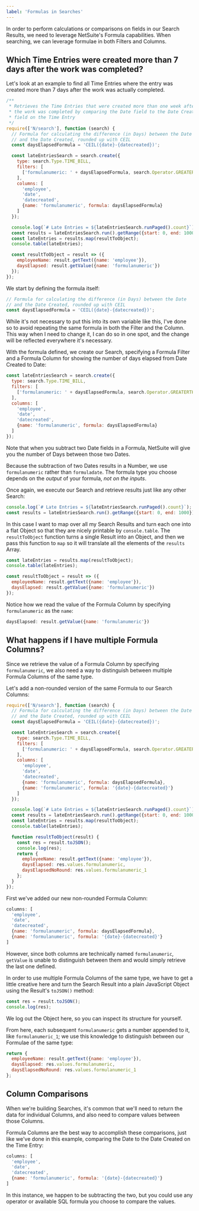 ```yaml
---
label: 'Formulas in Searches'
---
```


In order to perform calculations or comparisons on fields in our Search Results, we need to leverage NetSuite's 
Formula capabilities. When searching, we can leverage formulae in both Filters and Columns.

## Which Time Entries were created more than 7 days after the work was completed?

Let's look at an example to find all Time Entries where the entry was created more than 7 days after the work was 
actually completed.

```javascript
/**
 * Retrieves the Time Entries that were created more than one week after
 * the work was completed by comparing the Date field to the Date Created
 * field on the Time Entry
 */
require(['N/search'], function (search) {
  // Formula for calculating the difference (in Days) between the Date
  // and the Date Created, rounded up with CEIL
  const daysElapsedFormula = 'CEIL({date}-{datecreated})';

  const lateEntriesSearch = search.create({
    type: search.Type.TIME_BILL,
    filters: [
      ['formulanumeric: ' + daysElapsedFormula, search.Operator.GREATERTHAN, 7]
    ],
    columns: [
      'employee',
      'date',
      'datecreated',
      {name: 'formulanumeric', formula: daysElapsedFormula}
    ]
  });

  console.log(`# Late Entries = ${lateEntriesSearch.runPaged().count}`);
  const results = lateEntriesSearch.run().getRange({start: 0, end: 1000});
  const lateEntries = results.map(resultToObject);
  console.table(lateEntries);

  const resultToObject = result => ({
    employeeName: result.getText({name: 'employee'}),
    daysElapsed: result.getValue({name: 'formulanumeric'})
  });
});
```

We start by defining the formula itself:

```javascript
// Formula for calculating the difference (in Days) between the Date
// and the Date Created, rounded up with CEIL
const daysElapsedFormula = 'CEIL({date}-{datecreated})';
```

While it's not necessary to put this into its own variable like this, I've done so to avoid repeating the same 
formula in both the Filter and the Column. This way when I need to change it, I can do so in one spot, and the 
change will be reflected everywhere it's necessary.

With the formula defined, we create our Search, specifying a Formula Filter and a Formula Column for showing the 
number of days elapsed from Date Created to Date:

```javascript
const lateEntriesSearch = search.create({
  type: search.Type.TIME_BILL,
  filters: [
    ['formulanumeric: ' + daysElapsedFormula, search.Operator.GREATERTHAN, 7]
  ],
  columns: [
    'employee',
    'date',
    'datecreated',
    {name: 'formulanumeric', formula: daysElapsedFormula}
  ]
});
```

Note that when you subtract two Date fields in a Formula, NetSuite will give you the number of Days between those 
two Dates.

Because the subtraction of two Dates results in a Number, we use `formulanumeric` rather than `formuladate`. The 
formula type you choose depends on the *output* of your formula, *not on the inputs*.

Once again, we execute our Search and retrieve results just like any other Search:

```javascript
console.log(`# Late Entries = ${lateEntriesSearch.runPaged().count}`);
const results = lateEntriesSearch.run().getRange({start: 0, end: 1000});
```

In this case I want to map over all my Search Results and turn each one into a flat Object so that they are nicely 
printable by `console.table`. The `resultToObject` function turns a single Result into an Object, and then we pass 
this function to `map` so it will translate all the elements of the `results` Array.

```javascript
const lateEntries = results.map(resultToObject);
console.table(lateEntries);

const resultToObject = result => ({
  employeeName: result.getText({name: 'employee'}),
  daysElapsed: result.getValue({name: 'formulanumeric'})
});
```

Notice how we read the value of the Formula Column by specifying `formulanumeric` as the `name`:

```javascript
daysElapsed: result.getValue({name: 'formulanumeric'})
```

## What happens if I have multiple Formula Columns?

Since we retrieve the value of a Formula Column by specifying `formulanumeric`, we also need a way to distinguish 
between multiple Formula Columns of the same type.

Let's add a non-rounded version of the same Formula to our Search Columns:

```javascript
require(['N/search'], function (search) {
  // Formula for calculating the difference (in Days) between the Date
  // and the Date Created, rounded up with CEIL
  const daysElapsedFormula = 'CEIL({date}-{datecreated})';

  const lateEntriesSearch = search.create({
    type: search.Type.TIME_BILL,
    filters: [
      ['formulanumeric: ' + daysElapsedFormula, search.Operator.GREATERTHAN, 7]
    ],
    columns: [
      'employee',
      'date',
      'datecreated',
      {name: 'formulanumeric', formula: daysElapsedFormula},
      {name: 'formulanumeric', formula: '{date}-{datecreated}'}
    ]
  });

  console.log(`# Late Entries = ${lateEntriesSearch.runPaged().count}`);
  const results = lateEntriesSearch.run().getRange({start: 0, end: 1000});
  const lateEntries = results.map(resultToObject);
  console.table(lateEntries);

  function resultToObject(result) {
    const res = result.toJSON();
    console.log(res);
    return {
      employeeName: result.getText({name: 'employee'}),
      daysElapsed: res.values.formulanumeric,
      daysElapsedNoRound: res.values.formulanumeric_1
    };
  }
});
```

First we've added our new non-rounded Formula Column:

```javascript
columns: [
  'employee',
  'date',
  'datecreated',
  {name: 'formulanumeric', formula: daysElapsedFormula},
  {name: 'formulanumeric', formula: '{date}-{datecreated}'}
]
```

However, since both columns are technically named `formulanumeric`, `getValue` is unable to distinguish between them 
and would simply retrieve the last one defined.

In order to use multiple Formula Columns of the same type, we have to get a little creative here and turn the Search 
Result into a plain JavaScript Object using the Result's `toJSON()` method:

```javascript
const res = result.toJSON();
console.log(res);
```

We log out the Object here, so you can inspect its structure for yourself.

From here, each subsequent `formulanumeric` gets a number appended to it, like `formulanumeric_1`; we use this 
knowledge to distinguish between our Formulae of the same type:

```javascript
return {
  employeeName: result.getText({name: 'employee'}),
  daysElapsed: res.values.formulanumeric,
  daysElapsedNoRound: res.values.formulanumeric_1
};
```

## Column Comparisons

When we're building Searches, it's common that we'll need to return the data for individual Columns, and also need 
to compare values between those Columns.

Formula Columns are the best way to accomplish these comparisons, just like we've done in this example, comparing 
the Date to the Date Created on the Time Entry:

```javascript
columns: [
  'employee',
  'date',
  'datecreated',
  {name: 'formulanumeric', formula: '{date}-{datecreated}'}
]
```

In this instance, we happen to be subtracting the two, but you could use any operator or available SQL formula you 
choose to compare the values.
